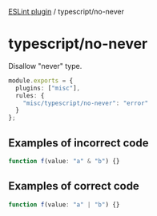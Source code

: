 [ESLint plugin](https://ilyub.github.io/eslint-plugin-misc/) / typescript/no-never

# typescript/no-never

Disallow "never" type.

```ts
module.exports = {
  plugins: ["misc"],
  rules: {
    "misc/typescript/no-never": "error"
  }
};
```

## Examples of incorrect code

```ts
function f(value: "a" & "b") {}
```

## Examples of correct code

```ts
function f(value: "a" | "b") {}
```